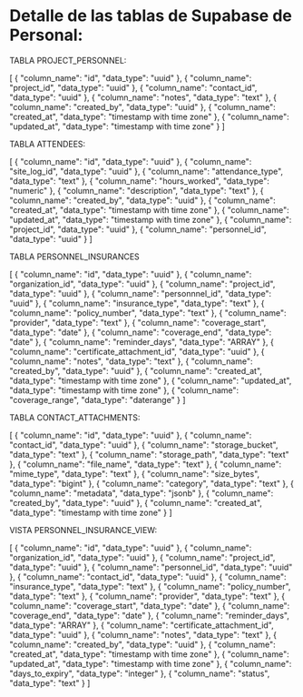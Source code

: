 # Detalle de las tablas de Supabase de Personal:

TABLA PROJECT_PERSONNEL:

[
  {
    "column_name": "id",
    "data_type": "uuid"
  },
  {
    "column_name": "project_id",
    "data_type": "uuid"
  },
  {
    "column_name": "contact_id",
    "data_type": "uuid"
  },
  {
    "column_name": "notes",
    "data_type": "text"
  },
  {
    "column_name": "created_by",
    "data_type": "uuid"
  },
  {
    "column_name": "created_at",
    "data_type": "timestamp with time zone"
  },
  {
    "column_name": "updated_at",
    "data_type": "timestamp with time zone"
  }
]

TABLA ATTENDEES:

[
  {
    "column_name": "id",
    "data_type": "uuid"
  },
  {
    "column_name": "site_log_id",
    "data_type": "uuid"
  },
  {
    "column_name": "attendance_type",
    "data_type": "text"
  },
  {
    "column_name": "hours_worked",
    "data_type": "numeric"
  },
  {
    "column_name": "description",
    "data_type": "text"
  },
  {
    "column_name": "created_by",
    "data_type": "uuid"
  },
  {
    "column_name": "created_at",
    "data_type": "timestamp with time zone"
  },
  {
    "column_name": "updated_at",
    "data_type": "timestamp with time zone"
  },
  {
    "column_name": "project_id",
    "data_type": "uuid"
  },
  {
    "column_name": "personnel_id",
    "data_type": "uuid"
  }
]

TABLA PERSONNEL_INSURANCES

[
  {
    "column_name": "id",
    "data_type": "uuid"
  },
  {
    "column_name": "organization_id",
    "data_type": "uuid"
  },
  {
    "column_name": "project_id",
    "data_type": "uuid"
  },
  {
    "column_name": "personnnel_id",
    "data_type": "uuid"
  },
  {
    "column_name": "insurance_type",
    "data_type": "text"
  },
  {
    "column_name": "policy_number",
    "data_type": "text"
  },
  {
    "column_name": "provider",
    "data_type": "text"
  },
  {
    "column_name": "coverage_start",
    "data_type": "date"
  },
  {
    "column_name": "coverage_end",
    "data_type": "date"
  },
  {
    "column_name": "reminder_days",
    "data_type": "ARRAY"
  },
  {
    "column_name": "certificate_attachment_id",
    "data_type": "uuid"
  },
  {
    "column_name": "notes",
    "data_type": "text"
  },
  {
    "column_name": "created_by",
    "data_type": "uuid"
  },
  {
    "column_name": "created_at",
    "data_type": "timestamp with time zone"
  },
  {
    "column_name": "updated_at",
    "data_type": "timestamp with time zone"
  },
  {
    "column_name": "coverage_range",
    "data_type": "daterange"
  }
]

TABLA CONTACT_ATTACHMENTS:

[
  {
    "column_name": "id",
    "data_type": "uuid"
  },
  {
    "column_name": "contact_id",
    "data_type": "uuid"
  },
  {
    "column_name": "storage_bucket",
    "data_type": "text"
  },
  {
    "column_name": "storage_path",
    "data_type": "text"
  },
  {
    "column_name": "file_name",
    "data_type": "text"
  },
  {
    "column_name": "mime_type",
    "data_type": "text"
  },
  {
    "column_name": "size_bytes",
    "data_type": "bigint"
  },
  {
    "column_name": "category",
    "data_type": "text"
  },
  {
    "column_name": "metadata",
    "data_type": "jsonb"
  },
  {
    "column_name": "created_by",
    "data_type": "uuid"
  },
  {
    "column_name": "created_at",
    "data_type": "timestamp with time zone"
  }
]

VISTA PERSONNEL_INSURANCE_VIEW:

[
  {
    "column_name": "id",
    "data_type": "uuid"
  },
  {
    "column_name": "organization_id",
    "data_type": "uuid"
  },
  {
    "column_name": "project_id",
    "data_type": "uuid"
  },
  {
    "column_name": "personnel_id",
    "data_type": "uuid"
  },
  {
    "column_name": "contact_id",
    "data_type": "uuid"
  },
  {
    "column_name": "insurance_type",
    "data_type": "text"
  },
  {
    "column_name": "policy_number",
    "data_type": "text"
  },
  {
    "column_name": "provider",
    "data_type": "text"
  },
  {
    "column_name": "coverage_start",
    "data_type": "date"
  },
  {
    "column_name": "coverage_end",
    "data_type": "date"
  },
  {
    "column_name": "reminder_days",
    "data_type": "ARRAY"
  },
  {
    "column_name": "certificate_attachment_id",
    "data_type": "uuid"
  },
  {
    "column_name": "notes",
    "data_type": "text"
  },
  {
    "column_name": "created_by",
    "data_type": "uuid"
  },
  {
    "column_name": "created_at",
    "data_type": "timestamp with time zone"
  },
  {
    "column_name": "updated_at",
    "data_type": "timestamp with time zone"
  },
  {
    "column_name": "days_to_expiry",
    "data_type": "integer"
  },
  {
    "column_name": "status",
    "data_type": "text"
  }
]